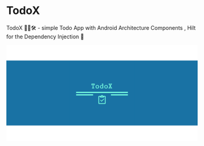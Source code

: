 # TodoX
TodoX 🏋🏽🛠  - simple Todo App with Android Architecture Components , Hilt for the Dependency Injection 💉

![Logo](/art/banner.png)
